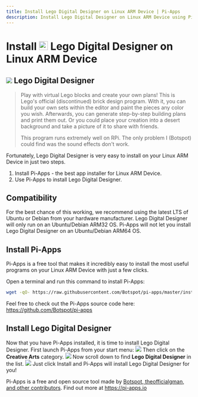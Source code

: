 ```yaml
---
title: Install Lego Digital Designer on Linux ARM Device | Pi-Apps
description: Install Lego Digital Designer on Linux ARM Device using Pi-Apps
---
```

<div class="simple-install-content content">

# Install <img src="/img/app-icons/Lego Digital Designer/icon-64.png" height=24> Lego Digital Designer on Linux ARM Device

## <img src="/img/app-icons/Lego Digital Designer/icon-64.png"> Lego Digital Designer
> Play with virtual Lego blocks and create your own plans!
> This is Lego's official (discontinued) brick design program. With it, you can build your own sets within the editor and paint the pieces any color you wish.
> Afterwards, you can generate step-by-step building plans and print them out. Or you could place your creation into a desert background and take a picture of it to share with friends.
> 
> This program runs extremely well on RPi. The only problem I (Botspot) could find was the sound effects don't work.

Fortunately, Lego Digital Designer is very easy to install on your Linux ARM Device in just two steps.
1. Install Pi-Apps - the best app installer for Linux ARM Device.
2. Use Pi-Apps to install Lego Digital Designer.
</div>
<div class="simple-install-content content">

## Compatibility
For the best chance of this working, we recommend using the latest LTS of Ubuntu or Debian from your hardware manufacturer.
Lego Digital Designer will only run on an Ubuntu/Debian ARM32 OS. Pi-Apps will not let you install Lego Digital Designer on an Ubuntu/Debian ARM64 OS.
</div>
<div class="simple-install-content content">

## Install Pi-Apps

Pi-Apps is a free tool that makes it incredibly easy to install the most useful programs on your Linux ARM Device with just a few clicks.

Open a terminal and run this command to install Pi-Apps:
```bash
wget -qO- https://raw.githubusercontent.com/Botspot/pi-apps/master/install | bash
```
Feel free to check out the Pi-Apps source code here: https://github.com/Botspot/pi-apps
</div>
<div class="simple-install-content content">

## Install Lego Digital Designer

Now that you have Pi-Apps installed, it is time to install Lego Digital Designer.
First launch Pi-Apps from your start menu:
<img src="/img/start-menu.png">
Then click on the <b>Creative Arts</b> category.
<img src="/img/category-selections/Creative Arts.png">
Now scroll down to find <b>Lego Digital Designer</b> in the list.
<img src="/img/app-icons/Lego Digital Designer/app-selection.png">
Just click Install and Pi-Apps will install Lego Digital Designer for you!
</div>
<div class="simple-install-content content">

Pi-Apps is a free and open source tool made by [Botspot, theofficialgman, and other contributors](/about/#contributors). Find out more at https://pi-apps.io
</div>
